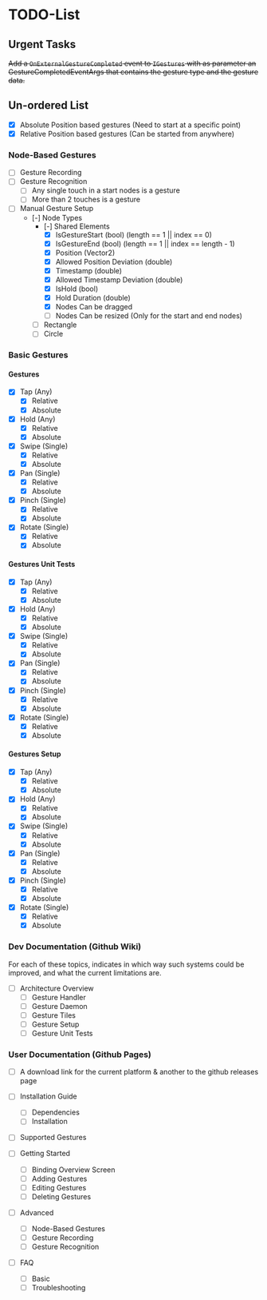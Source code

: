 # TODO-List

## Urgent Tasks

~~Add a `OnExternalGestureCompleted` event to `IGestures` with as parameter an GestureCompletedEventArgs that contains the gesture type and the gesture data.~~

## Un-ordered List

- [x] Absolute Position based gestures (Need to start at a specific point)
- [x] Relative Position based gestures (Can be started from anywhere)

### Node-Based Gestures

- [ ] Gesture Recording
- [ ] Gesture Recognition
    - [ ] Any single touch in a start nodes is a gesture
    - [ ] More than 2 touches is a gesture
- [ ] Manual Gesture Setup
    - [-] Node Types
        - [-] Shared Elements
            - [x] IsGestureStart (bool) (length == 1 || index == 0)
            - [x] IsGestureEnd (bool) (length == 1 || index == length - 1)
            - [x] Position (Vector2)
            - [x] Allowed Position Deviation (double)
            - [x] Timestamp (double)
            - [x] Allowed Timestamp Deviation (double)
            - [x] IsHold (bool)
            - [x] Hold Duration (double)
            - [x] Nodes Can be dragged
            - [ ] Nodes Can be resized (Only for the start and end nodes)
        - [ ] Rectangle
        - [ ] Circle

### Basic Gestures

#### Gestures

- [x] Tap (Any)
    - [x] Relative
    - [x] Absolute

- [x] Hold (Any)
    - [x] Relative
    - [x] Absolute

- [x] Swipe (Single)
    - [x] Relative
    - [x] Absolute

- [x] Pan (Single)
    - [x] Relative
    - [x] Absolute

- [x] Pinch (Single)
    - [x] Relative
    - [x] Absolute

- [x] Rotate (Single)
    - [x] Relative
    - [x] Absolute

#### Gestures Unit Tests

- [x] Tap (Any)
    - [x] Relative
    - [x] Absolute

- [x] Hold (Any)
    - [x] Relative
    - [x] Absolute

- [x] Swipe (Single)
    - [x] Relative
    - [x] Absolute

- [x] Pan (Single)
    - [x] Relative
    - [x] Absolute

- [x] Pinch (Single)
    - [x] Relative
    - [x] Absolute

- [x] Rotate (Single)
    - [x] Relative
    - [x] Absolute

#### Gestures Setup

- [x] Tap (Any)
    - [x] Relative
    - [x] Absolute

- [x] Hold (Any)
    - [x] Relative
    - [x] Absolute

- [x] Swipe (Single)
    - [x] Relative
    - [x] Absolute

- [x] Pan (Single)
    - [x] Relative
    - [x] Absolute

- [x] Pinch (Single)
    - [x] Relative
    - [x] Absolute

- [x] Rotate (Single)
    - [x] Relative
    - [x] Absolute

### Dev Documentation (Github Wiki)

For each of these topics, indicates in which way such systems could be improved, and what the current limitations are.

- [ ] Architecture Overview
    - [ ] Gesture Handler
    - [ ] Gesture Daemon
    - [ ] Gesture Tiles
    - [ ] Gesture Setup
    - [ ] Gesture Unit Tests

### User Documentation (Github Pages)

- [ ] A download link for the current platform & another to the github releases page

- [ ] Installation Guide
    - [ ] Dependencies
    - [ ] Installation

- [ ] Supported Gestures

- [ ] Getting Started
    - [ ] Binding Overview Screen
    - [ ] Adding Gestures
    - [ ] Editing Gestures
    - [ ] Deleting Gestures

- [ ] Advanced
    - [ ] Node-Based Gestures
    - [ ] Gesture Recording
    - [ ] Gesture Recognition

- [ ] FAQ
    - [ ] Basic
    - [ ] Troubleshooting
